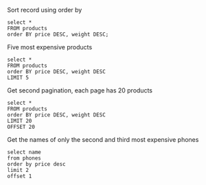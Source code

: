 Sort record using order by 
```
select * 
FROM products
order BY price DESC, weight DESC;
```

Five most expensive products
```
select * 
FROM products
order BY price DESC, weight DESC
LIMIT 5
```

Get second pagination, each page has 20 products
```
select * 
FROM products
order BY price DESC, weight DESC
LIMIT 20
OFFSET 20
```

Get the names of only the second and third most expensive phones
```
select name
from phones
order by price desc
limit 2
offset 1
```
